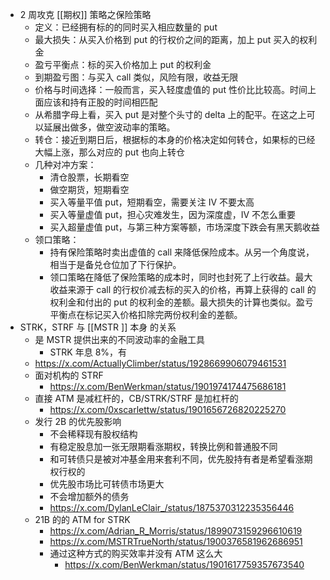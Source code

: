 - 2 周攻克 [[期权]] 策略之保险策略
	- 定义：已经拥有标的的同时买入相应数量的 put
	- 最大损失：从买入价格到 put 的行权价之间的距离，加上 put 买入的权利金
	- 盈亏平衡点：标的买入价格加上 put 的权利金
	- 到期盈亏图：与买入 call 类似，风险有限，收益无限
	- 价格与时间选择：一般而言，买入轻度虚值的 put 性价比比较高。时间上面应该和持有正股的时间相匹配
	- 从希腊字母上看，买入 put 是对整个头寸的 delta 上的配平。在这之上可以延展出做多，做空波动率的策略。
	- 转仓：接近到期日后，根据标的本身的价格决定如何转仓，如果标的已经大幅上涨，那么对应的 put 也向上转仓
	- 几种对冲方案：
		- 清仓股票，长期看空
		- 做空期货，短期看空
		- 买入等量平值 put，短期看空，需要关注 IV 不要太高
		- 买入等量虚值 put，担心灾难发生，因为深度虚，IV 不怎么重要
		- 买入超量虚值 put，与第三种方案等额，市场深度下跌会有黑天鹅收益
	- 领口策略：
		- 持有保险策略时卖出虚值的 call 来降低保险成本。从另一个角度说，相当于是备兑仓位加了下行保护。
		- 领口策略在降低了保险策略的成本时，同时也封死了上行收益。最大收益来源于 call 的行权价减去标的买入的价格，再算上获得的 call 的权利金和付出的 put 的权利金的差额。最大损失的计算也类似。盈亏平衡点在标记买入价格扣除完两份权利金的差额。
- STRK，STRF 与 [[MSTR ]] 本身 的关系
	- 是 MSTR 提供出来的不同波动率的金融工具
		- STRK 年息 8%，有
	- https://x.com/ActuallyClimber/status/1928669906079461531
	- 面对机构的 STRF
		- https://x.com/BenWerkman/status/1901974174475686181
	- 直接 ATM 是减杠杆的，CB/STRK/STRF 是加杠杆的
		- https://x.com/0xscarlettw/status/1901656726820225270
	- 发行 2B 的优先股影响
		- 不会稀释现有股权结构
		- 有稳定股息加一张无限期看涨期权，转换比例和普通股不同
		- 和可转债只是被对冲基金用来套利不同，优先股持有者是希望看涨期权行权的
		- 优先股市场比可转债市场更大
		- 不会增加额外的债务
		- https://x.com/DylanLeClair_/status/1875370312235356446
	- 21B 的的 ATM for STRK
		- https://x.com/Adrian_R_Morris/status/1899073159296610619
		- https://x.com/MSTRTrueNorth/status/1900376581962686951
		- 通过这种方式的购买效率并没有 ATM 这么大
			- https://x.com/BenWerkman/status/1901617759357673540